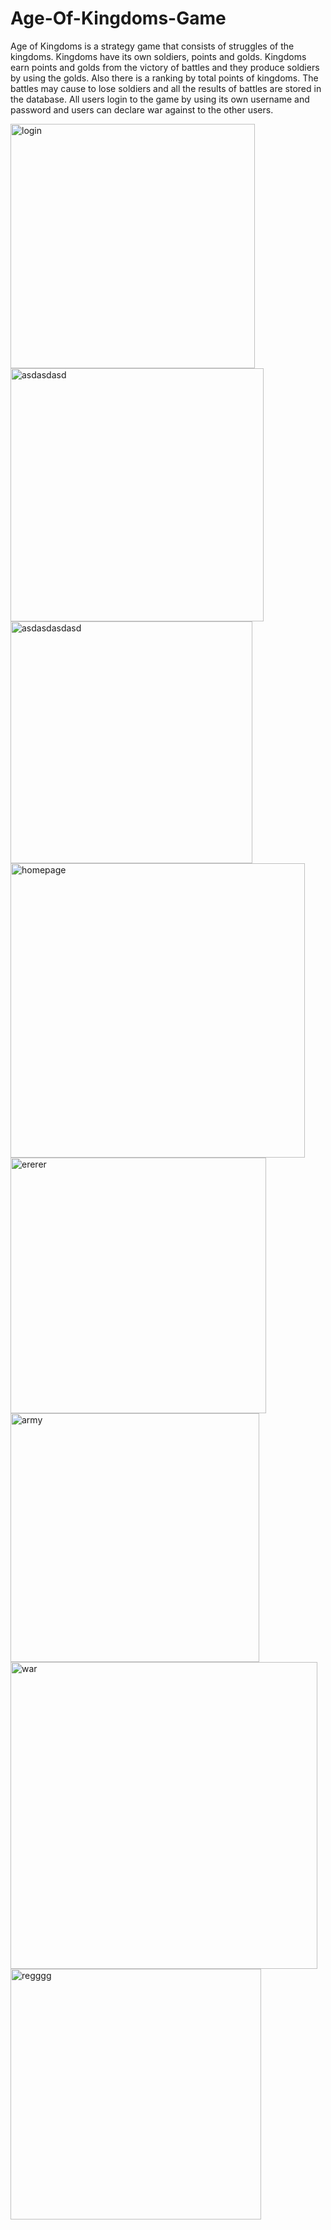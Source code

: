 # Age-Of-Kingdoms-Game
Age of Kingdoms is a strategy game that consists of struggles of the kingdoms. Kingdoms have its own soldiers, points and golds. 
Kingdoms earn points and golds from the victory of battles and they produce soldiers by using the golds.
Also there is a ranking by  total points of kingdoms. The battles may cause to lose soldiers and  all the results of battles are stored in the database.
All users login to the game by using its own username and password and users can declare war against to the other users.

<img width="391" alt="login" src="https://cloud.githubusercontent.com/assets/9063036/14004111/75435d60-f160-11e5-9edb-505502f14ff6.png">

<img width="405" alt="asdasdasd" src="https://cloud.githubusercontent.com/assets/9063036/14004237/36012c44-f161-11e5-8420-0216230356a9.png">

<img width="387" alt="asdasdasdasd" src="https://cloud.githubusercontent.com/assets/9063036/14004238/3603c7e2-f161-11e5-91c4-f9bf2b79a7d5.png">

<img width="471" alt="homepage" src="https://cloud.githubusercontent.com/assets/9063036/14004109/7535ae04-f160-11e5-80ea-0a9b4db00516.png">

<img width="409" alt="ererer" src="https://cloud.githubusercontent.com/assets/9063036/14004107/75321d02-f160-11e5-96cb-87e4c323dfdb.png">

<img width="398" alt="army" src="https://cloud.githubusercontent.com/assets/9063036/14004108/753554f4-f160-11e5-9236-8c6e7e89159f.png">

<img width="491" alt="war" src="https://cloud.githubusercontent.com/assets/9063036/14004110/754003fe-f160-11e5-9eb4-57329d563e39.png">

<img width="401" alt="regggg" src="https://cloud.githubusercontent.com/assets/9063036/14004112/75661d1e-f160-11e5-9247-06f5c24bef38.png">


